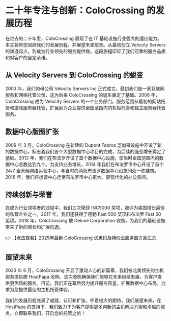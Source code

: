 # 二十年专注与创新：ColoCrossing 的发展历程

在过去的二十年里，ColoCrossing 展现了在 IT 基础设施行业强大的适应能力。本文将带您回顾我们的发展历程，并展望未来前景。从最初创立 Velocity Servers 的谦逊起点，到成为行业领先的服务提供商，这段旅程印证了我们可靠的服务品质和对客户的坚定承诺。

## 从 Velocity Servers 到 ColoCrossing 的蜕变

2003 年，我们的母公司 Velocity Servers Inc 正式成立。最初我们是一家互联网服务和网络托管公司，这为后来 ColoCrossing 的诞生奠定了基础。2006 年，ColoCrossing 成为 Velocity Servers 的一个业务部门，服务范围从最初的网站托管和游戏服务器托管，扩展到为企业提供全国范围内的机柜托管和独立服务器托管服务。

## 数据中心版图扩张

2009 年 3 月，ColoCrossing 在新建的 Dupont Fabros 芝加哥设施中开设了新的数据中心，标志着我们首个大型数据中心项目的完成，为后续的强劲增长奠定了基础。2012 年，我们在布法罗开设了首个数据中心设施，使当时全国范围内的数据中心总数达到九个。为支持业务增长，2014 年我们在布法罗市中心开设了首个 24/7 全天候网络运营中心，与当时的两处布法罗数据中心设施同处一栋建筑。2016 年，我们将运营中心迁至布法罗市中心更大、更现代化的办公空间。

## 持续创新与荣誉

在成为行业领导者的过程中，我们三次荣获 INC5000 奖项，被评为美国增长最快的私营企业之一。2017 年，我们还获得了德勤 Fast 500 奖项和布法罗 Fast 50 奖项。2018 年，ColoCrossing 被 Deluxe Corporation 收购，为我们的基础设施带来了新的增长和扩展机遇。

👉 [【点击查看】2025年最新 ColoCrossing 优惠码及特价云服务器方案汇总](https://bit.ly/ColoCrossing)

## 展望未来

2023 年 6 月，ColoCrossing 开启了激动人心的新篇章，我们被北美领先的主机服务提供商 HostPapa 收购。这次收购确保我们能够在未来继续发展，为客户提供更优质的服务。目前，我们正在幕后努力提升服务质量，扩展数据中心布局，力求为您提供最佳的主机托管体验。

我们的发展历程充满了成就、认可和扩张，怀着极大的期待，我们展望未来。在 HostPapa 的支持下，我们致力于为客户提供更多创新的主机解决方案和卓越的服务。立即联系我们，开启您的托管之旅！